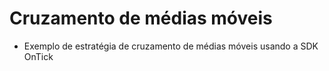 # Cruzamento de médias móveis
- Exemplo de estratégia de cruzamento de médias móveis usando a SDK OnTick
